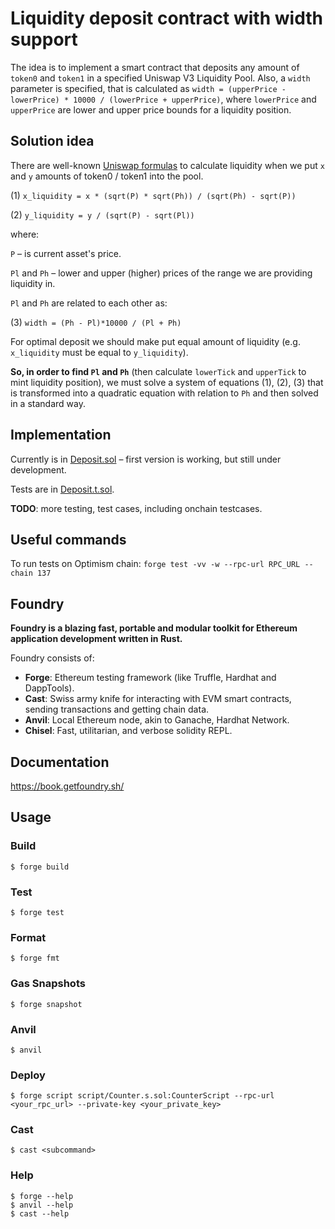 # Liquidity deposit contract with width support

The idea is to implement a smart contract that deposits any amount of `token0` and `token1` in a specified 
Uniswap V3 Liquidity Pool. Also, a `width` parameter is specified, that is calculated as
`width = (upperPrice - lowerPrice) * 10000 / (lowerPrice + upperPrice)`, where `lowerPrice` and `upperPrice` are 
lower and upper price bounds for a liquidity position.

## Solution idea

There are well-known [Uniswap formulas](https://atiselsts.github.io/pdfs/uniswap-v3-liquidity-math.pdf) to calculate liquidity when 
we put `x` and `y` amounts of token0 / token1 into the pool.

(1) `x_liquidity = x * (sqrt(P) * sqrt(Ph)) / (sqrt(Ph) - sqrt(P))`

(2) `y_liquidity = y / (sqrt(P) - sqrt(Pl))`


where:

`P` – is current asset's price.

`Pl` and `Ph` – lower and upper (higher) prices of the range we are providing liquidity in.

`Pl` and `Ph` are related to each other as:

(3) `width = (Ph - Pl)*10000 / (Pl + Ph)`

For optimal deposit we should make put equal amount of liquidity (e.g. `x_liquidity` must be equal to `y_liquidity`).

**So, in order to find `Pl` and `Ph`** (then calculate `lowerTick` and `upperTick` to mint liquidity position), we must 
solve a system of equations (1), (2), (3) that is transformed into a quadratic equation with relation to `Ph` 
and then solved in a standard way.

## Implementation
Currently is in [Deposit.sol](https://github.com/TechGeorgii/test-task-uniswapv3/blob/main/src/Deposit.sol) – first version is working,
but still under development.

Tests are in [Deposit.t.sol](https://github.com/TechGeorgii/test-task-uniswapv3/blob/main/test/Deposit.t.sol).

**TODO**: more testing, test cases, including onchain testcases.

## Useful commands

To run tests on Optimism chain:
`forge test -vv -w --rpc-url RPC_URL --chain 137`

## Foundry

**Foundry is a blazing fast, portable and modular toolkit for Ethereum application development written in Rust.**

Foundry consists of:

-   **Forge**: Ethereum testing framework (like Truffle, Hardhat and DappTools).
-   **Cast**: Swiss army knife for interacting with EVM smart contracts, sending transactions and getting chain data.
-   **Anvil**: Local Ethereum node, akin to Ganache, Hardhat Network.
-   **Chisel**: Fast, utilitarian, and verbose solidity REPL.

## Documentation

https://book.getfoundry.sh/

## Usage

### Build

```shell
$ forge build
```

### Test

```shell
$ forge test
```

### Format

```shell
$ forge fmt
```

### Gas Snapshots

```shell
$ forge snapshot
```

### Anvil

```shell
$ anvil
```

### Deploy

```shell
$ forge script script/Counter.s.sol:CounterScript --rpc-url <your_rpc_url> --private-key <your_private_key>
```

### Cast

```shell
$ cast <subcommand>
```

### Help

```shell
$ forge --help
$ anvil --help
$ cast --help
```
